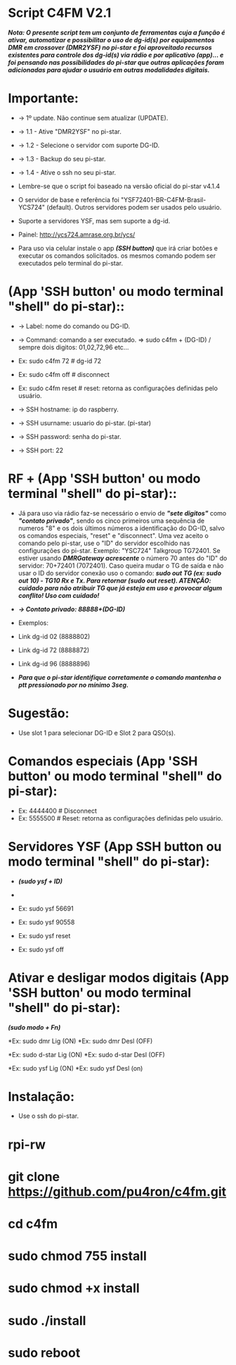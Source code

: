 # Script C4FM V2.1

***Nota: O presente script tem um conjunto de ferramentas cuja a função é ativar, automatizar e possibilitar o uso de dg-id(s) por equipamentos DMR em crossover (DMR2YSF) no pi-star e foi aproveitado recursos existentes para controle dos dg-id(s) via rádio e por aplicativo (app)... e foi pensando nas possibilidades do pi-star que outras aplicações foram adicionadas para ajudar o usuário em outras modalidades digitais.***

# Importante: 

* -> 1º update. Não continue sem atualizar (UPDATE).
* -> 1.1 - Ative "DMR2YSF" no pi-star.
* -> 1.2 - Selecione o servidor com suporte DG-ID.
* -> 1.3 - Backup do seu pi-star.
* -> 1.4 - Ative o ssh no seu pi-star.

* Lembre-se que o script foi baseado na versão oficial do pi-star v4.1.4
* O servidor de base e referência foi "YSF72401-BR-C4FM-Brasil-YCS724" (default). Outros servidores podem ser usados pelo usuário.
* Suporte a servidores YSF, mas sem suporte a dg-id.
* Painel: http://ycs724.amrase.org.br/ycs/

* Para uso via celular instale o app ***(SSH button)*** que irá criar botões e executar os comandos solicitados. os mesmos comando podem ser executados pelo terminal do pi-star.

# (App 'SSH button' ou modo terminal "shell" do pi-star)::

* -> Label: nome do comando ou DG-ID.
* -> Command: comando a ser executado. => sudo c4fm + (DG-ID)  / sempre dois digitos: 01,02,72,96 etc...  
* Ex: sudo c4fm 72          # dg-id 72
* Ex: sudo c4fm off         # disconnect 
* Ex: sudo c4fm reset       # reset: retorna as configurações definidas pelo usuário.

* -> SSH hostname: ip do raspberry.
* -> SSH usurname: usuario do pi-star. (pi-star)
* -> SSH password: senha do pi-star.
* -> SSH port: 22

# RF + (App 'SSH button' ou modo terminal "shell" do pi-star)::

* Já para uso via rádio faz-se necessário o envio de ***"sete digitos"*** como ***"contato privado"***, sendo os cinco primeiros uma sequência de numeros "8" e os dois últimos números a identificação do DG-ID, salvo os comandos especiais, "reset" e "disconnect". Uma vez aceito o comando pelo pi-star, use o "ID" do servidor escolhido nas configurações do pi-star. Exemplo: "YSC724" Talkgroup TG72401. Se estiver usando ***DMRGateway acrescente*** o número 70 antes do "ID" do servidor: 70+72401 (7072401). Caso queira mudar o TG de saída e não usar o ID do servidor conexão uso o comando: ***sudo out TG (ex: sudo out 10) - TG10 Rx e Tx. Para retornar (sudo out reset). ATENÇÃO: cuidado para não atribuir TG que já esteja em uso e provocar algum conflito! Uso com cuidado!***

* ***-> Contato privado:  88888+(DG-ID)***
* Exemplos:
* Link dg-id 02 (8888802)
* Link dg-id 72 (8888872) 
* Link dg-id 96 (8888896)    
* ***Para que o pi-star identifique corretamente o comando mantenha o ptt pressionado por no mínimo 3seg.***

# Sugestão:
* Use slot 1 para selecionar DG-ID e Slot 2 para QSO(s).

# Comandos especiais (App 'SSH button' ou modo terminal "shell" do pi-star):
* Ex: 4444400    # Disconnect
* Ex: 5555500    # Reset: retorna as configurações definidas pelo usuário.

# Servidores YSF (App SSH button ou modo terminal "shell" do pi-star):
* ***(sudo ysf + ID)***
* 
* Ex: sudo ysf 56691
* Ex: sudo ysf 90558

* Ex: sudo ysf reset
* Ex: sudo ysf off

# Ativar e desligar modos digitais (App 'SSH button' ou modo terminal "shell" do pi-star):
***(sudo modo + Fn)***

*Ex: sudo dmr Lig (ON)
*Ex: sudo dmr Desl (OFF)

*Ex: sudo d-star Lig (ON)
*Ex: sudo d-star Desl (OFF)

*Ex: sudo ysf Lig (ON)
*Ex: sudo ysf Desl (on)




# Instalação: 
* Use o ssh do pi-star.

#  rpi-rw
#  git clone https://github.com/pu4ron/c4fm.git
#  cd c4fm
#  sudo chmod 755 install
#  sudo chmod +x install
#  sudo ./install

#  sudo reboot



